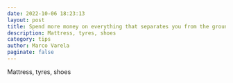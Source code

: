 ```yaml
---
date: 2022-10-06 18:23:13
layout: post
title: Spend more money on everything that separates you from the ground
description: Mattress, tyres, shoes
category: tips
author: Marco Varela
paginate: false
---
```

Mattress, tyres, shoes